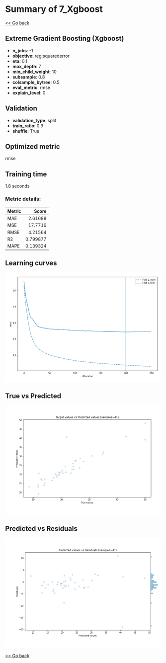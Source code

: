 # Summary of 7_Xgboost

[<< Go back](../README.md)


## Extreme Gradient Boosting (Xgboost)
- **n_jobs**: -1
- **objective**: reg:squarederror
- **eta**: 0.1
- **max_depth**: 7
- **min_child_weight**: 10
- **subsample**: 0.8
- **colsample_bytree**: 0.5
- **eval_metric**: rmse
- **explain_level**: 0

## Validation
 - **validation_type**: split
 - **train_ratio**: 0.9
 - **shuffle**: True

## Optimized metric
rmse

## Training time

1.8 seconds

### Metric details:
| Metric   |     Score |
|:---------|----------:|
| MAE      |  2.61688  |
| MSE      | 17.7716   |
| RMSE     |  4.21564  |
| R2       |  0.799877 |
| MAPE     |  0.139324 |



## Learning curves
![Learning curves](learning_curves.png)
## True vs Predicted

![True vs Predicted](true_vs_predicted.png)


## Predicted vs Residuals

![Predicted vs Residuals](predicted_vs_residuals.png)



[<< Go back](../README.md)
